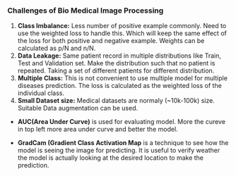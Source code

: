 ### Challenges of Bio Medical Image Processing
1. **Class Imbalance:** Less number of positive example commonly. Need to use the weighted loss to handle this. Which will keep the same effect of the loss for both positive and negative example. Weights can be calculated as p/N and n/N.
2. **Data Leakage:** Same patient record in multiple distributions like Train, Test and Validation set. Make the distribution such that no patient is repeated. Taking a set of different patients for different distribution. 
3. **Multiple Class:** This is not convenient to use multiple model for multiple diseases prediction. The loss is calculated as the weighted loss of the individual class. 
4. **Small Dataset size:** Medical datasets are normaly (~10k-100k) size. Suitable Data augmentation can be used. 


- **AUC(Area Under Curve)** is used for evaluating model. More the cureve in top left more area under curve and better the model. 

- **GradCam (Gradient Class Activation Map** is a technique to see how the model is seeing the image for predicting. It is useful to verify weather the model is actually looking at the desired location to make the prediction.

 
